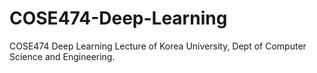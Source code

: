 # COSE474-Deep-Learning
COSE474 Deep Learning Lecture of Korea University, Dept of Computer Science and Engineering.
